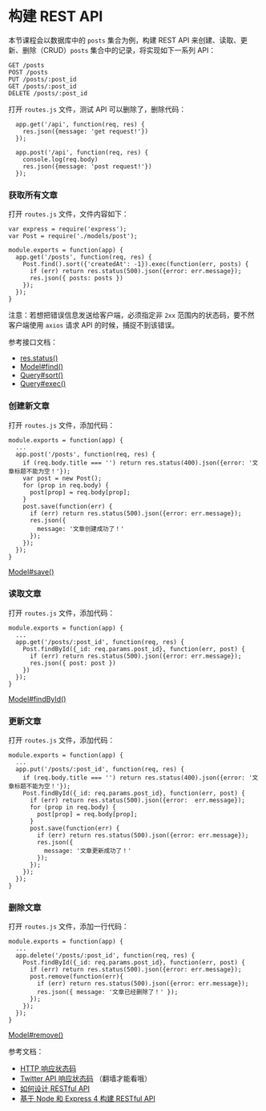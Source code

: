 # 构建 REST API

本节课程会以数据库中的 `posts` 集合为例，构建 REST API 来创建、读取、更新、删除（CRUD）`posts` 集合中的记录，将实现如下一系列 API：

```
GET /posts
POST /posts
PUT /posts/:post_id
GET /posts/:post_id
DELETE /posts/:post_id
```

打开 `routes.js` 文件，测试 API 可以删除了，删除代码：

```
  app.get('/api', function(req, res) {
    res.json({message: 'get request!'})
  });

  app.post('/api', function(req, res) {
    console.log(req.body)
    res.json({message: 'post request!'})
  });
```

### 获取所有文章

打开 `routes.js` 文件，文件内容如下：

```
var express = require('express');
var Post = require('./models/post');

module.exports = function(app) {
  app.get('/posts', function(req, res) {
    Post.find().sort({'createdAt': -1}).exec(function(err, posts) {
      if (err) return res.status(500).json({error: err.message});
      res.json({ posts: posts })
    });
  });
}
```

注意：若想把错误信息发送给客户端，必须指定非 `2xx` 范围内的状态码，要不然客户端使用 `axios` 请求 API 的时候，捕捉不到该错误。

参考接口文档：

* [res.status()](https://expressjs.com/en/4x/api.html#res.status)
* [Model#find()](http://mongoosejs.com/docs/api.html#model_Model.find)
* [Query#sort()](http://mongoosejs.com/docs/api.html#query_Query-sort)
* [Query#exec()](http://mongoosejs.com/docs/api.html#query_Query-exec)

### 创建新文章

打开 `routes.js` 文件，添加代码：

```
module.exports = function(app) {
  ...
  app.post('/posts', function(req, res) {
    if (req.body.title === '') return res.status(400).json({error: '文章标题不能为空！'});
    var post = new Post();
    for (prop in req.body) {
      post[prop] = req.body[prop];
    }
    post.save(function(err) {
      if (err) return res.status(500).json({error: err.message});
      res.json({
        message: '文章创建成功了！'
      });
    });
  });
}
```

[Model#save()](http://mongoosejs.com/docs/api.html#model_Model-save)

### 读取文章

打开 `routes.js` 文件，添加代码：

```
module.exports = function(app) {
  ...
  app.get('/posts/:post_id', function(req, res) {
    Post.findById({_id: req.params.post_id}, function(err, post) {
      if (err) return res.status(500).json({error: err.message});
      res.json({ post: post })
    })
  });
}
```

[Model#findById()](http://mongoosejs.com/docs/api.html#model_Model.findById)

### 更新文章

打开 `routes.js` 文件，添加代码：

```
module.exports = function(app) {
  ...
  app.put('/posts/:post_id', function(req, res) {
    if (req.body.title === '') return res.status(400).json({error: '文章标题不能为空！'});
    Post.findById({_id: req.params.post_id}, function(err, post) {
      if (err) return res.status(500).json({error:  err.message});
      for (prop in req.body) {
        post[prop] = req.body[prop];
      }
      post.save(function(err) {
        if (err) return res.status(500).json({error: err.message});
        res.json({
          message: '文章更新成功了！'
        });
      });
    });
  });
}
```

### 删除文章

打开 `routes.js` 文件，添加一行代码：

```
module.exports = function(app) {
  ...
  app.delete('/posts/:post_id', function(req, res) {
    Post.findById({_id: req.params.post_id}, function(err, post) {
      if (err) return res.status(500).json({error: err.message});
      post.remove(function(err){
        if (err) return res.status(500).json({error: err.message});
        res.json({ message: '文章已经删除了！' });
      });
    });
  });
}
```

[Model#remove()](http://mongoosejs.com/docs/api.html#model_Model-remove)

参考文档：

* [HTTP 响应状态码](https://developer.mozilla.org/en-US/docs/Web/HTTP/Status)
* [Twitter API 响应状态码](https://dev.twitter.com/overview/api/response-codes) （翻墙才能看哦）
* [如何设计 RESTful API](https://scotch.io/bar-talk/designing-a-restful-web-api)
* [基于 Node 和 Express 4 构建 RESTful API](https://scotch.io/tutorials/build-a-restful-api-using-node-and-express-4)

